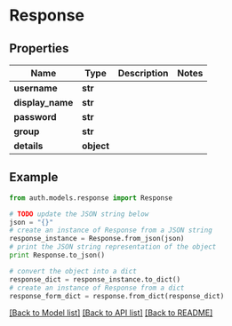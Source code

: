 # Response


## Properties
Name | Type | Description | Notes
------------ | ------------- | ------------- | -------------
**username** | **str** |  | 
**display_name** | **str** |  | 
**password** | **str** |  | 
**group** | **str** |  | 
**details** | **object** |  | 

## Example

```python
from auth.models.response import Response

# TODO update the JSON string below
json = "{}"
# create an instance of Response from a JSON string
response_instance = Response.from_json(json)
# print the JSON string representation of the object
print Response.to_json()

# convert the object into a dict
response_dict = response_instance.to_dict()
# create an instance of Response from a dict
response_form_dict = response.from_dict(response_dict)
```
[[Back to Model list]](../README.md#documentation-for-models) [[Back to API list]](../README.md#documentation-for-api-endpoints) [[Back to README]](../README.md)


